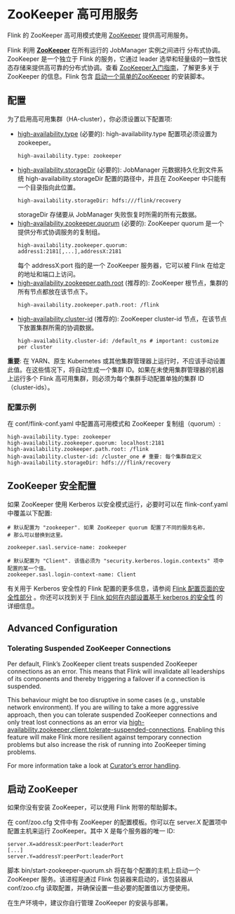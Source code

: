 # ZooKeeper 高可用服务

Flink 的 ZooKeeper 高可用模式使用 [ZooKeeper]() 提供高可用服务。

Flink 利用 **[ZooKeeper]()** 在所有运行的 JobManager 实例之间进行 分布式协调。ZooKeeper 是一个独立于 Flink 的服务，它通过
leader 选举和轻量级的一致性状态存储来提供高可靠的分布式协调。查看 [ZooKeeper入门指南]()，了解更多关于 ZooKeeper 的信息。Flink
包含 [启动一个简单的ZooKeeper]() 的安装脚本。

## 配置

为了启用高可用集群（HA-cluster），你必须设置以下配置项:

* [high-availability.type]() (必要的): high-availability.type 配置项必须设置为 zookeeper。
    ~~~
    high-availability.type: zookeeper
    ~~~
* [high-availability.storageDir]() (必要的): JobManager 元数据持久化到文件系统 high-availability.storageDir 配置的路径中，并且在
  ZooKeeper 中只能有一个目录指向此位置。
    ~~~
    high-availability.storageDir: hdfs:///flink/recovery
    ~~~
  storageDir 存储要从 JobManager 失败恢复时所需的所有元数据。
* [high-availability.zookeeper.quorum]() (必要的): ZooKeeper quorum 是一个提供分布式协调服务的复制组。
    ~~~
    high-availability.zookeeper.quorum: address1:2181[,...],addressX:2181
    ~~~
  每个 addressX:port 指的是一个 ZooKeeper 服务器，它可以被 Flink 在给定的地址和端口上访问。
* [high-availability.zookeeper.path.root]() (推荐的): ZooKeeper 根节点，集群的所有节点都放在该节点下。
    ~~~
    high-availability.zookeeper.path.root: /flink
    ~~~
* [high-availability.cluster-id]() (推荐的): ZooKeeper cluster-id 节点，在该节点下放置集群所需的协调数据。
    ~~~
    high-availability.cluster-id: /default_ns # important: customize per cluster
    ~~~

**重要**: 在 YARN、原生 Kubernetes 或其他集群管理器上运行时，不应该手动设置此值。在这些情况下，将自动生成一个集群
ID。如果在未使用集群管理器的机器上运行多个 Flink 高可用集群，则必须为每个集群手动配置单独的集群 ID（cluster-ids）。

### 配置示例

在 conf/flink-conf.yaml 中配置高可用模式和 ZooKeeper 复制组（quorum）:

~~~
high-availability.type: zookeeper
high-availability.zookeeper.quorum: localhost:2181
high-availability.zookeeper.path.root: /flink
high-availability.cluster-id: /cluster_one # 重要: 每个集群自定义
high-availability.storageDir: hdfs:///flink/recovery
~~~

## ZooKeeper 安全配置

如果 ZooKeeper 使用 Kerberos 以安全模式运行，必要时可以在 flink-conf.yaml 中覆盖以下配置:

~~~
# 默认配置为 "zookeeper". 如果 ZooKeeper quorum 配置了不同的服务名称，
# 那么可以替换到这里。

zookeeper.sasl.service-name: zookeeper

# 默认配置为 "Client". 该值必须为 "security.kerberos.login.contexts" 项中配置的某一个值。
zookeeper.sasl.login-context-name: Client  
~~~

有关用于 Kerberos 安全性的 Flink 配置的更多信息，请参阅 [Flink 配置页面的安全性部分]()
。你还可以找到关于 [Flink 如何在内部设置基于 kerberos 的安全性]() 的详细信息。

## Advanced Configuration

### Tolerating Suspended ZooKeeper Connections

Per default, Flink’s ZooKeeper client treats suspended ZooKeeper connections as an error. This means that Flink will
invalidate all leaderships of its components and thereby triggering a failover if a connection is suspended.

This behaviour might be too disruptive in some cases (e.g., unstable network environment). If you are willing to take a
more aggressive approach, then you can tolerate suspended ZooKeeper connections and only treat lost connections as an
error via [high-availability.zookeeper.client.tolerate-suspended-connections](). Enabling this feature will make Flink
more resilient against temporary connection problems but also increase the risk of running into ZooKeeper timing
problems.

For more information take a look at [Curator’s error handling]().

## 启动 ZooKeeper

如果你没有安装 ZooKeeper，可以使用 Flink 附带的帮助脚本。

在 conf/zoo.cfg 文件中有 ZooKeeper 的配置模板。你可以在 server.X 配置项中配置主机来运行 ZooKeeper。其中 X 是每个服务器的唯一
ID:

~~~
server.X=addressX:peerPort:leaderPort
[...]
server.Y=addressY:peerPort:leaderPort
~~~

脚本 bin/start-zookeeper-quorum.sh 将在每个配置的主机上启动一个 ZooKeeper 服务。该进程是通过 Flink 包装器来启动的，该包装器从
conf/zoo.cfg 读取配置，并确保设置一些必要的配置值以方便使用。

在生产环境中，建议你自行管理 ZooKeeper 的安装与部署。

